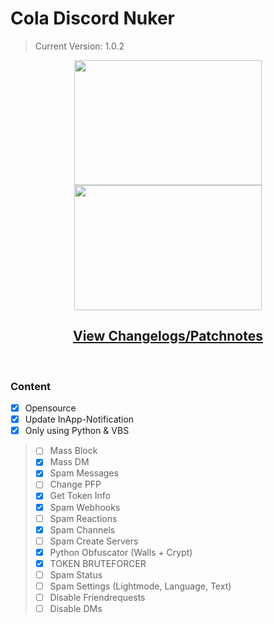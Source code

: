 # Cola Discord Nuker
> Current Version: 1.0.2
<p float="left">
  <p align="center">
  <img src="https://blizz.cf/tools/colanuker/githubasset/prew__001.png" width="300" height="200"/>
   <img src="https://blizz.cf/tools/colanuker/githubasset/prew__002.png" width="300" height="200"/>
  </p>
</p>

<h2 align="center"><a href="https://github.com/LuyaTools/cola-discord-nuker/blob/main/updates.md">View Changelogs/Patchnotes</a></h2>
<br>
<h3 align="left">Content</h3>

 - [x] Opensource
 - [x] Update InApp-Notification
 - [x] Only using Python & VBS
> - [ ] Mass Block
> - [x] Mass DM
> - [x] Spam Messages          
> - [ ] Change PFP
> - [x] Get Token Info
> - [x] Spam Webhooks
> - [ ] Spam Reactions
> - [x] Spam Channels
> - [ ] Spam Create Servers
> - [x] Python Obfuscator (Walls + Crypt)
> - [x] TOKEN BRUTEFORCER
> - [ ] Spam Status
> - [ ] Spam Settings (Lightmode, Language, Text)
> - [ ] Disable Friendrequests
> - [ ] Disable DMs

